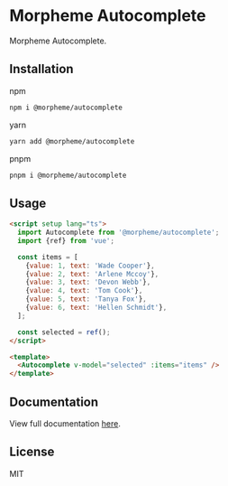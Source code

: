 # Morpheme Autocomplete

Morpheme Autocomplete.

## Installation

npm

```bash
npm i @morpheme/autocomplete
```

yarn

```bash
yarn add @morpheme/autocomplete
```

pnpm

```bash
pnpm i @morpheme/autocomplete
```

## Usage

```html
<script setup lang="ts">
  import Autocomplete from '@morpheme/autocomplete';
  import {ref} from 'vue';

  const items = [
    {value: 1, text: 'Wade Cooper'},
    {value: 2, text: 'Arlene Mccoy'},
    {value: 3, text: 'Devon Webb'},
    {value: 4, text: 'Tom Cook'},
    {value: 5, text: 'Tanya Fox'},
    {value: 6, text: 'Hellen Schmidt'},
  ];

  const selected = ref();
</script>

<template>
  <Autocomplete v-model="selected" :items="items" />
</template>
```

## Documentation

View full documentation [here](https://gits-ui.web.app/?path=/story/components-autocomplete--default).

## License

MIT

